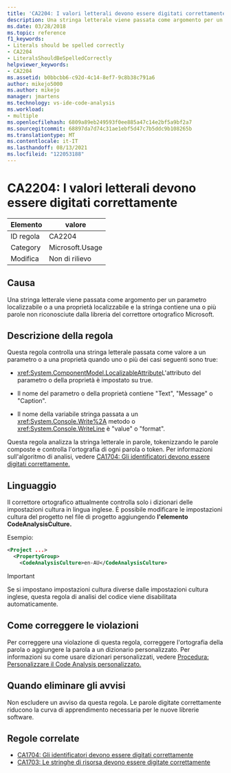 ```yaml
---
title: 'CA2204: I valori letterali devono essere digitati correttamente'
description: Una stringa letterale viene passata come argomento per un parametro localizzabile o a una proprietà localizzabile e la stringa contiene una o più parole non riconosciute dalla libreria del correttore ortografico Microsoft.
ms.date: 03/28/2018
ms.topic: reference
f1_keywords:
- Literals should be spelled correctly
- CA2204
- LiteralsShouldBeSpelledCorrectly
helpviewer_keywords:
- CA2204
ms.assetid: b0bbcbb6-c92d-4c14-8ef7-9c8b38c791a6
author: mikejo5000
ms.author: mikejo
manager: jmartens
ms.technology: vs-ide-code-analysis
ms.workload:
- multiple
ms.openlocfilehash: 6809a89eb249593f0ee885a47c14e2bf5a9bf2a7
ms.sourcegitcommit: 68897da7d74c31ae1ebf5d47c7b5ddc9b108265b
ms.translationtype: MT
ms.contentlocale: it-IT
ms.lasthandoff: 08/13/2021
ms.locfileid: "122053188"
---
```

# <a name="ca2204-literals-should-be-spelled-correctly"></a>CA2204: I valori letterali devono essere digitati correttamente

|Elemento|valore|
|-|-|
|ID regola|CA2204|
|Category|Microsoft.Usage|
|Modifica|Non di rilievo|

## <a name="cause"></a>Causa

Una stringa letterale viene passata come argomento per un parametro localizzabile o a una proprietà localizzabile e la stringa contiene una o più parole non riconosciute dalla libreria del correttore ortografico Microsoft.

## <a name="rule-description"></a>Descrizione della regola

Questa regola controlla una stringa letterale passata come valore a un parametro o a una proprietà quando uno o più dei casi seguenti sono true:

- <xref:System.ComponentModel.LocalizableAttribute>L'attributo del parametro o della proprietà è impostato su true.

- Il nome del parametro o della proprietà contiene "Text", "Message" o "Caption".

- Il nome della variabile stringa passata a un <xref:System.Console.Write%2A> metodo o <xref:System.Console.WriteLine> è "value" o "format".

Questa regola analizza la stringa letterale in parole, tokenizzando le parole composte e controlla l'ortografia di ogni parola o token. Per informazioni sull'algoritmo di analisi, vedere [CA1704: Gli identificatori devono essere digitati correttamente.](../code-quality/ca1704.md)

## <a name="language"></a>Linguaggio

Il correttore ortografico attualmente controlla solo i dizionari delle impostazioni cultura in lingua inglese. È possibile modificare le impostazioni cultura del progetto nel file di progetto aggiungendo **l'elemento CodeAnalysisCulture.**

Esempio:

```xml
<Project ...>
  <PropertyGroup>
    <CodeAnalysisCulture>en-AU</CodeAnalysisCulture>
```

> [!IMPORTANT]
> Se si impostano impostazioni cultura diverse dalle impostazioni cultura inglese, questa regola di analisi del codice viene disabilitata automaticamente.

## <a name="how-to-fix-violations"></a>Come correggere le violazioni

Per correggere una violazione di questa regola, correggere l'ortografia della parola o aggiungere la parola a un dizionario personalizzato. Per informazioni su come usare dizionari personalizzati, vedere [Procedura: Personalizzare il Code Analysis personalizzato.](../code-quality/how-to-customize-the-code-analysis-dictionary.md)

## <a name="when-to-suppress-warnings"></a>Quando eliminare gli avvisi

Non escludere un avviso da questa regola. Le parole digitate correttamente riducono la curva di apprendimento necessaria per le nuove librerie software.

## <a name="related-rules"></a>Regole correlate

- [CA1704: Gli identificatori devono essere digitati correttamente](../code-quality/ca1704.md)
- [CA1703: Le stringhe di risorsa devono essere digitate correttamente](../code-quality/ca1703.md)
